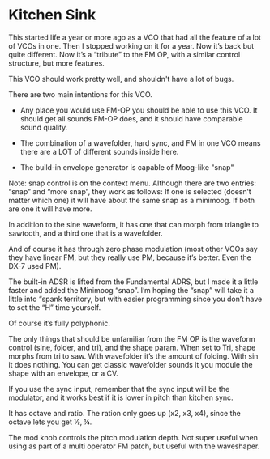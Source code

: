 # Kitchen Sink

This started life a year or more ago as a VCO that had all the feature of a lot of VCOs in one. Then I stopped working on it for a year. Now it’s back but quite different. Now it’s a “tribute” to the FM OP, with a similar control structure, but more features.

This VCO should work pretty well, and shouldn't have a lot of bugs.

There are two main intentions for this VCO. 

* Any place you would use FM-OP you should be able to use this VCO. It should get all sounds FM-OP does, and it should have comparable sound quality.

* The combination of a wavefolder, hard sync, and FM in one VCO means there are a LOT of different sounds inside here.

* The build-in envelope generator is capable of Moog-like "snap"

Note: snap control is on the context menu. Although there are two entries: “snap” and “more snap”, they work as follows: If one is selected (doesn’t matter which one) it will have about the same snap as a minimoog. If both are one it will have more.

In addition to the sine waveform, it has one that can morph from triangle to sawtooth, and a third one that is a wavefolder.

And of course it has through zero phase modulation (most other VCOs say they have linear FM, but they really use PM, because it’s better. Even the DX-7 used PM).

The built-in ADSR is lifted from the Fundamental ADRS, but I made it a little faster and added the Minimoog “snap”. I’m hoping the “snap” will take it a little into “spank territory, but with easier programming since you don’t have to set the “H” time yourself.

Of course it’s fully polyphonic.

The only things that should be unfamiliar from the FM OP is the waveform control (sine, folder, and tri), and the shape param. When set to Tri, shape morphs from tri to saw. With wavefolder it’s the amount of folding. With sin it does nothing. You can get classic wavefolder sounds it you module the shape with an envelope, or a CV.

If you use the sync input, remember that the sync input will be the modulator, and it works best if it is lower in pitch than kitchen sync.

It has octave and ratio. The ration only goes up (x2, x3, x4), since the octave lets you get ½, ¼.

The mod knob controls the pitch modulation depth. Not super useful when using as part of a multi operator FM patch, but useful with the waveshaper.